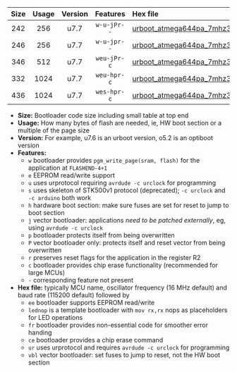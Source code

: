 |Size|Usage|Version|Features|Hex file|
|:-:|:-:|:-:|:-:|:--|
|242|256|u7.7|`w-u-jPr--`|[urboot_atmega644pa_7mhz3728_57600bps_lednop_ur_vbl.hex](https://raw.githubusercontent.com/stefanrueger/urboot.hex/main/mcus/atmega644pa/fcpu_7mhz3728/57600_bps/urboot_atmega644pa_7mhz3728_57600bps_lednop_ur_vbl.hex)|
|246|256|u7.7|`w-u-jpr--`|[urboot_atmega644pa_7mhz3728_57600bps_lednop_fr_ur_vbl.hex](https://raw.githubusercontent.com/stefanrueger/urboot.hex/main/mcus/atmega644pa/fcpu_7mhz3728/57600_bps/urboot_atmega644pa_7mhz3728_57600bps_lednop_fr_ur_vbl.hex)|
|346|512|u7.7|`weu-jPr-c`|[urboot_atmega644pa_7mhz3728_57600bps_ee_lednop_fr_ce_ur_vbl.hex](https://raw.githubusercontent.com/stefanrueger/urboot.hex/main/mcus/atmega644pa/fcpu_7mhz3728/57600_bps/urboot_atmega644pa_7mhz3728_57600bps_ee_lednop_fr_ce_ur_vbl.hex)|
|332|1024|u7.7|`weu-hpr-c`|[urboot_atmega644pa_7mhz3728_57600bps_ee_lednop_fr_ce_ur.hex](https://raw.githubusercontent.com/stefanrueger/urboot.hex/main/mcus/atmega644pa/fcpu_7mhz3728/57600_bps/urboot_atmega644pa_7mhz3728_57600bps_ee_lednop_fr_ce_ur.hex)|
|436|1024|u7.7|`wes-hpr-c`|[urboot_atmega644pa_7mhz3728_57600bps_ee_lednop_fr_ce.hex](https://raw.githubusercontent.com/stefanrueger/urboot.hex/main/mcus/atmega644pa/fcpu_7mhz3728/57600_bps/urboot_atmega644pa_7mhz3728_57600bps_ee_lednop_fr_ce.hex)|

- **Size:** Bootloader code size including small table at top end
- **Usage:** How many bytes of flash are needed, ie, HW boot section or a multiple of the page size
- **Version:** For example, u7.6 is an urboot version, o5.2 is an optiboot version
- **Features:**
  + `w` bootloader provides `pgm_write_page(sram, flash)` for the application at `FLASHEND-4+1`
  + `e` EEPROM read/write support
  + `u` uses urprotocol requiring `avrdude -c urclock` for programming
  + `s` uses skeleton of STK500v1 protocol (deprecated); `-c urclock` and `-c arduino` both work
  + `h` hardware boot section: make sure fuses are set for reset to jump to boot section
  + `j` vector bootloader: applications *need to be patched externally*, eg, using `avrdude -c urclock`
  + `p` bootloader protects itself from being overwritten
  + `P` vector bootloader only: protects itself and reset vector from being overwritten
  + `r` preserves reset flags for the application in the register R2
  + `c` bootloader provides chip erase functionality (recommended for large MCUs)
  + `-` corresponding feature not present
- **Hex file:** typically MCU name, oscillator frequency (16 MHz default) and baud rate (115200 default) followed by
  + `ee` bootloader supports EEPROM read/write
  + `lednop` is a template bootloader with `mov rx,rx` nops as placeholders for LED operations
  + `fr` bootloader provides non-essential code for smoother error handing
  + `ce` bootloader provides a chip erase command
  + `ur` uses urprotocol and requires `avrdude -c urclock` for programming
  + `vbl` vector bootloader: set fuses to jump to reset, not the HW boot section
